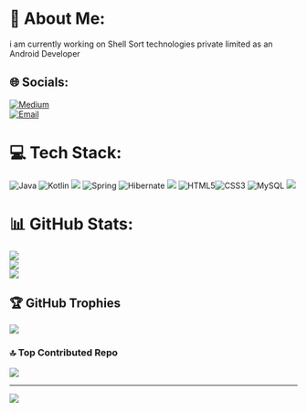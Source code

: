 # 💫 About Me:
i am currently working on Shell Sort technologies private limited as an Android Developer

## 🌐 Socials:
[![Medium](https://img.shields.io/badge/Medium-12100E?logo=medium&logoColor=white)](https://medium.com/@PUNITHHK)  
[![Email](https://img.shields.io/badge/Email-D14836?logo=gmail&logoColor=white)](mailto:PUNITHHK48@GMAIL.COM) 

# 💻 Tech Stack:
![Java](https://img.shields.io/badge/java-%23ED8B00.svg?style=for-the-badge&logo=openjdk&logoColor=white)  ![Kotlin](https://img.shields.io/badge/kotlin-%237F52FF.svg?style=for-the-badge&logo=kotlin&logoColor=white)
 <img src="https://img.shields.io/badge/android-%23FF6F00.svg?style=for-the-badge&logo=android&logoColor=white" />
![Spring](https://img.shields.io/badge/spring-%236DB33F.svg?style=for-the-badge&logo=spring&logoColor=white) ![Hibernate](https://img.shields.io/badge/Hibernate-59666C?style=for-the-badge&logo=Hibernate&logoColor=white)
  <img src="https://img.shields.io/badge/JDBC-%230095D5.svg?style=for-the-badge&logo=oracle&logoColor=white" />
![HTML5](https://img.shields.io/badge/html5-%23E34F26.svg?style=for-the-badge&logo=html5&logoColor=white)![CSS3](https://img.shields.io/badge/css3-%231572B6.svg?style=for-the-badge&logo=css3&logoColor=white) ![MySQL](https://img.shields.io/badge/mysql-4479A1.svg?style=for-the-badge&logo=mysql&logoColor=white)
  <img src="https://img.shields.io/badge/sql-%230075A8.svg?style=for-the-badge&logo=sqlite&logoColor=white" />
  
# 📊 GitHub Stats:
![](https://github-readme-stats.vercel.app/api?username=punithhk9353424693&theme=dark&hide_border=false&include_all_commits=false&count_private=false)<br/>
![](https://github-readme-streak-stats.herokuapp.com/?user=punithhk9353424693&theme=dark&hide_border=false)<br/>
![](https://github-readme-stats.vercel.app/api/top-langs/?username=punithhk9353424693&theme=dark&hide_border=false&include_all_commits=false&count_private=false&layout=compact)

## 🏆 GitHub Trophies
![](https://github-profile-trophy.vercel.app/?username=punithhk9353424693&theme=dark&no-frame=false&no-bg=true&margin-w=4)

### 🔝 Top Contributed Repo
![](https://github-contributor-stats.vercel.app/api?username=punithhk9353424693&limit=5&theme=dark&combine_all_yearly_contributions=true)

---
[![](https://visitcount.itsvg.in/api?id=punithhk9353424693&icon=0&color=0)](https://visitcount.itsvg.in)

<!-- Proudly created with GPRM ( https://gprm.itsvg.in ) -->
